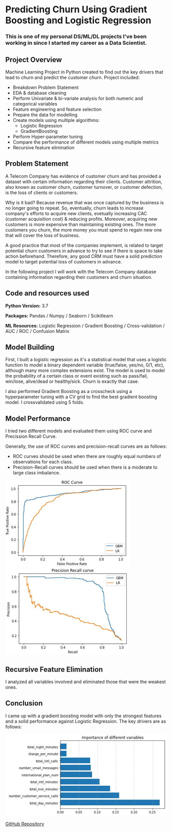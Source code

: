 # Predicting Churn Using Gradient Boosting and Logistic Regression

### This is one of my personal DS/ML/DL projects I've been working in since I started my career as a Data Scientist.

## Project Overview

Machine Learning Project in Python created to find out the key drivers that lead to churn and predict the customer churn.
Project included: 
  - Breakdown Problem Statement
  - EDA & database cleaning
  - Perform Univariate & bi-variate analysis for both numeric and categorical variables
  - Feature engineering and feature selection
  - Prepare the data for modelling
  - Create models using multiple algorithms:
    - Logistic Regression
    - GradientBoosting
  - Perform Hyper-parameter tuning
  - Compare the performance of different models using multiple metrics
  - Recursive feature elimination


## Problem Statement

A Telecom Company has evidence of customer churn and has provided a dataset with certain information regarding their clients. Customer attrition, also known as customer churn, customer turnover, or customer defection, is the loss of clients or customers.

Why is it bad? Because revenue that was once captured by the business is no longer going to repeat. So, eventually, churn leads to increase company's efforts to acquire new clients, evetually increasing CAC (customer acquisition cost) & reducing profits. Moreover, acquiring new customers is more expensive than maintaining existing ones. The more customers you churn, the more money you must spend to regain new one that will cover the loss of business.

A good practice that most of the companies implement, is related to target potential churn customers in advance to try to see if there is space to take action beforehand. Therefore, any good CRM must have a solid prediction model to target potential loss of customers in advance.

In the following project I will work with the Telecom Company database containing information regarding their customers and churn situation.

## Code and resources used
**Python Version:** 3.7

**Packages:** Pandas / Numpy / Seaborn / Scikitlearn

**ML Resources:** Logistic Regression / Gradient Boosting / Cross-validation / AUC / ROC / Confusion Matrix

## Model Building

First, I built a logistic regression as it's a statistical model that uses a logistic function to model a binary dependent variable (true/false, yes/no, 0/1, etc), although many more complex extensions exist. The model is used to model the probability of a certain class or event existing such as pass/fail, win/lose, alive/dead or healthy/sick. Churn is exactly that case.

I also performed Gradient Boosting as a crosscheck using a hyperparameter tuning with a CV grid to find the best gradient boosting model. I crossvalidated using 5 folds.

## Model Performance

I tried two different models and evaluated them using ROC curve and Precission Recall Curve.

Generally, the use of ROC curves and precision-recall curves are as follows:

- ROC curves should be used when there are roughly equal numbers of observations for each class.
- Precision-Recall curves should be used when there is a moderate to large class imbalance.

![ROC Curve](https://github.com/TWM-Sebastian-S/Predicting-Churn-using-Gradient-Boosting-and-Logistic-Regression/blob/main/ROC%20curve.JPG "ROC Curve") ![Precision Recall Curve](https://github.com/TWM-Sebastian-S/Predicting-Churn-using-Gradient-Boosting-and-Logistic-Regression/blob/main/Precision%20Recall%20Curve.JPG "Precision Recall Curve")


## Recursive Feature Elimination

I analyzed all variables involved and eliminated those that were the weakest ones. 

## Conclusion

I came up with a gradient boosting model with only the strongest features and a solid performance against Logistic Regression. The key drivers are as follows:

![Key drivers of churn](https://github.com/TWM-Sebastian-S/Predicting-Churn-using-Gradient-Boosting-and-Logistic-Regression/blob/main/Key%20drivers%20of%20churn.JPG "Key drivers of Churn")

[GitHub Repository](https://github.com/TWM-Sebastian-S/Predicting-Churn-using-Gradient-Boosting-and-Logistic-Regression)
